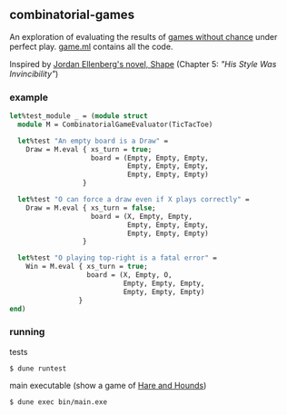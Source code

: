 ## combinatorial-games

An exploration of evaluating the results of [games without chance](https://en.wikipedia.org/wiki/Combinatorial_game_theory) under perfect play. [game.ml](/lib/game.ml) contains all the code.

Inspired by [Jordan Ellenberg's novel, Shape](https://amzn.to/3yKptm0) (Chapter 5: _"His Style Was Invincibility"_)

### example

```ocaml
let%test_module _ = (module struct
  module M = CombinatorialGameEvaluator(TicTacToe)

  let%test "An empty board is a Draw" =
    Draw = M.eval { xs_turn = true;
                    board = (Empty, Empty, Empty,
                             Empty, Empty, Empty,
                             Empty, Empty, Empty)
                  }

  let%test "O can force a draw even if X plays correctly" =
    Draw = M.eval { xs_turn = false;
                    board = (X, Empty, Empty,
                             Empty, Empty, Empty,
                             Empty, Empty, Empty)
                  }

  let%test "O playing top-right is a fatal error" =
    Win = M.eval { xs_turn = true;
                   board = (X, Empty, O,
                            Empty, Empty, Empty,
                            Empty, Empty, Empty)
                 }
end)
```

### running

tests

```
$ dune runtest
```

main executable (show a game of [Hare and Hounds](https://en.wikipedia.org/wiki/Hare_games#Hare_and_Hounds))

```
$ dune exec bin/main.exe
```
